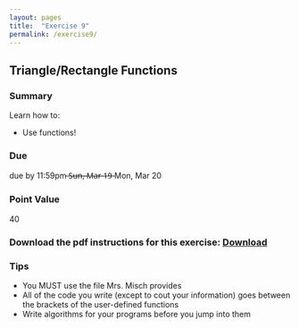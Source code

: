 ```yaml
---
layout: pages
title:  "Exercise 9"
permalink: /exercise9/
---
```


## Triangle/Rectangle Functions 

### Summary

Learn how to:

- Use functions!

### Due
due by 11:59pm ̶S̶u̶n̶,̶ ̶M̶a̶r̶ ̶1̶9̶  Mon, Mar 20

### Point Value
40

### Download the pdf instructions for this exercise: [Download](https://github.com/jeungsook/cs135/raw/master/exercises/pdf/CS%20135%20Spring%202017%20Exercise%20%239.pdf)

### Tips
- You MUST use the file Mrs. Misch provides
- All of the code you write (except to cout your information) goes between the brackets of the user-defined functions
- Write algorithms for your programs before you jump into them
